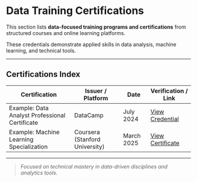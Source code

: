 # Data Training Certifications

This section lists **data-focused training programs and certifications** from structured courses and online learning platforms.  

These credentials demonstrate applied skills in data analysis, machine learning, and technical tools.

---

## Certifications Index

| Certification | Issuer / Platform | Date | Verification / Link |
|----------------|-------------------|------|----------------------|
| Example: Data Analyst Professional Certificate | DataCamp | July 2024 | [View Credential](https://www.datacamp.com/credential-link) |
| Example: Machine Learning Specialization | Coursera (Stanford University) | March 2025 | [View Certificate](https://coursera.org/verify/1234ABC) |

---

> _Focused on technical mastery in data-driven disciplines and analytics tools._
